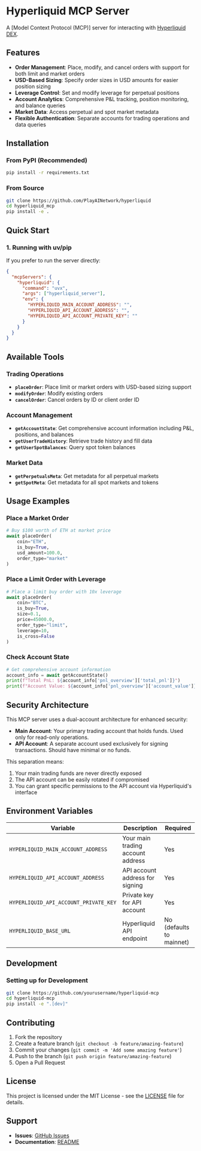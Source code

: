 # Hyperliquid MCP Server

A [Model Context Protocol (MCP)] server for interacting with [Hyperliquid DEX](https://hyperliquid.xyz/).

## Features

- **Order Management**: Place, modify, and cancel orders with support for both limit and market orders
- **USD-Based Sizing**: Specify order sizes in USD amounts for easier position sizing
- **Leverage Control**: Set and modify leverage for perpetual positions
- **Account Analytics**: Comprehensive P&L tracking, position monitoring, and balance queries
- **Market Data**: Access perpetual and spot market metadata
- **Flexible Authentication**: Separate accounts for trading operations and data queries

## Installation

### From PyPI (Recommended)

```bash
pip install -r requirements.txt
```

### From Source

```bash
git clone https://github.com/PlayAINetwork/hyperliquid
cd hyperliquid_mcp
pip install -e .
```

## Quick Start

### 1. Running with uv/pip

If you prefer to run the server directly:

```json
{
  "mcpServers": {
    "hyperliquid": {
      "command": "uvx",
      "args": ["hyperliquid_server"],
      "env": {
        "HYPERLIQUID_MAIN_ACCOUNT_ADDRESS": "",
        "HYPERLIQUID_API_ACCOUNT_ADDRESS": "",
        "HYPERLIQUID_API_ACCOUNT_PRIVATE_KEY": ""
      }
    }
  }
}
```

## Available Tools

### Trading Operations

- **`placeOrder`**: Place limit or market orders with USD-based sizing support
- **`modifyOrder`**: Modify existing orders 
- **`cancelOrder`**: Cancel orders by ID or client order ID

### Account Management  

- **`getAccountState`**: Get comprehensive account information including P&L, positions, and balances
- **`getUserTradeHistory`**: Retrieve trade history and fill data
- **`getUserSpotBalances`**: Query spot token balances

### Market Data

- **`getPerpetualsMeta`**: Get metadata for all perpetual markets
- **`getSpotMeta`**: Get metadata for all spot markets and tokens

## Usage Examples

### Place a Market Order

```python
# Buy $100 worth of ETH at market price
await placeOrder(
    coin="ETH",
    is_buy=True,
    usd_amount=100.0,
    order_type="market"
)
```

### Place a Limit Order with Leverage

```python
# Place a limit buy order with 10x leverage
await placeOrder(
    coin="BTC", 
    is_buy=True,
    size=0.1,
    price=45000.0,
    order_type="limit",
    leverage=10,
    is_cross=False
)
```

### Check Account State

```python
# Get comprehensive account information
account_info = await getAccountState()
print(f"Total PnL: ${account_info['pnl_overview']['total_pnl']}")
print(f"Account Value: ${account_info['pnl_overview']['account_value']}")
```

## Security Architecture

This MCP server uses a dual-account architecture for enhanced security:

- **Main Account**: Your primary trading account that holds funds. Used only for read-only operations.
- **API Account**: A separate account used exclusively for signing transactions. Should have minimal or no funds.

This separation means:
1. Your main trading funds are never directly exposed
2. The API account can be easily rotated if compromised
3. You can grant specific permissions to the API account via Hyperliquid's interface

## Environment Variables

| Variable | Description | Required |
|----------|-------------|----------|
| `HYPERLIQUID_MAIN_ACCOUNT_ADDRESS` | Your main trading account address | Yes |
| `HYPERLIQUID_API_ACCOUNT_ADDRESS` | API account address for signing | Yes |
| `HYPERLIQUID_API_ACCOUNT_PRIVATE_KEY` | Private key for API account | Yes |
| `HYPERLIQUID_BASE_URL` | Hyperliquid API endpoint | No (defaults to mainnet) |

## Development

### Setting up for Development

```bash
git clone https://github.com/yourusername/hyperliquid-mcp
cd hyperliquid-mcp
pip install -e ".[dev]"
```

## Contributing

1. Fork the repository
2. Create a feature branch (`git checkout -b feature/amazing-feature`)
3. Commit your changes (`git commit -m 'Add some amazing feature'`)
4. Push to the branch (`git push origin feature/amazing-feature`)
5. Open a Pull Request

## License

This project is licensed under the MIT License - see the [LICENSE](LICENSE) file for details.

## Support

- **Issues**: [GitHub Issues](https://github.com/PlayAINetwork/hyperliquid/issues)
- **Documentation**: [README](https://github.com/PlayAINetwork/hyperliquid#readme)
